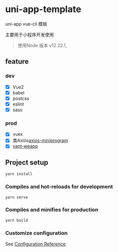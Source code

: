 # uni-app-template
uni-app vue-cli 模板

主要用于小程序开发使用

>使用Node 版本 v12.22.1,
## feature
### dev
* [x] Vue2
* [x] babel
* [x] postcss
* [x] eslint
* [x] sass

### prod
* [x] vuex
* [x] 类Axios[axios-miniprogram](https://github.com/fluffff/axios-miniprogram#readme)
* [x] [vant-weapp](https://github.com/youzan/vant-weapp#readme)
## Project setup
```
yarn install
```

### Compiles and hot-reloads for development
```
yarn serve
```

### Compiles and minifies for production
```
yarn build
```

### Customize configuration
See [Configuration Reference](https://cli.vuejs.org/config/).
